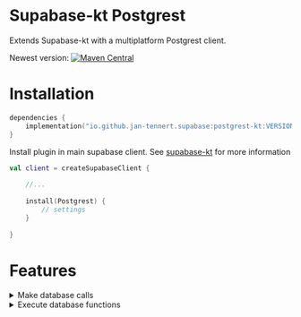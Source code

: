 # Supabase-kt Postgrest

Extends Supabase-kt with a multiplatform Postgrest client.

Newest version: [![Maven Central](https://img.shields.io/maven-central/v/io.github.jan-tennert.supabase/supabase-kt)](https://search.maven.org/search?q=g%3Aio.github.jan-tennert.supabase)

# Installation

```kotlin
dependencies {
    implementation("io.github.jan-tennert.supabase:postgrest-kt:VERSION")
}
```

Install plugin in main supabase client. See [supabase-kt](https://github.com/supabase-community/supabase-kt) for more information
```kotlin
val client = createSupabaseClient {
    
    //...
    
    install(Postgrest) {
        // settings
    }
    
}
```

# Features

<details><summary>Make database calls</summary>

```kotlin
//a data class for a message

data class Message(val text: String, @SerialName("author_id") val authorId: String, val id: Int)

```

<b>If you use the syntax with property references the client will automatically look for @SerialName annotiations on your class property and if it has one it will use the value as the column name. (Only JVM)</b>

<blockquote>

<details><summary>Select</summary>

```kotlin
client.postgrest["messages"]
    .select {
        //you can use that syntax
        Message::authorId eq "someid"
        Message::text neq "This is a text!"
        Message::authorId isIn listOf("test", "test2")

        //or this. But they are the same
        eq("author_id", "someid")
        neq("text", "This is a text!")
        isIn("author_id", listOf("test", "test2"))
    }
````

</details>

<details><summary>Insert</summary>

```kotlin
client.postgrest["messages"]
    .insert(Message("This is a text!", "someid", 1))
````

</details>

<details><summary>Update</summary>

```kotlin
client.postgrest["messages"]
    .update(
        {
            Message::text setTo "This is the edited text!"
        }
    ) {
        Message::id eq 2
    }
````

</details>

<details><summary>Delete</summary>

```kotlin
client.postgrest["messages"]
    .delete {
        Message::id eq 2
    }
````

</details>

</blockquote>

</details>

<details><summary>Execute database functions</summary>

```kotlin
client.postgrest.rpc("do_something")
//with parameters and filter
client.postgrest.rpc("do_something", mapOf("param1" to "value1")) {
    eq("id", 1) 
}
```

</details>